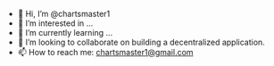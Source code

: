 - 👋 Hi, I’m @chartsmaster1
- 👀 I’m interested in ...
- 🌱 I’m currently learning ...
- 💞️ I’m looking to collaborate on building a decentralized application.
- 📫 How to reach me: chartsmaster1@gmail.com

<!---
chartsmaster1/chartsmaster1 is a ✨ special ✨ repository because its `README.md` (this file) appears on your GitHub profile.
You can click the Preview link to take a look at your changes.
--->
